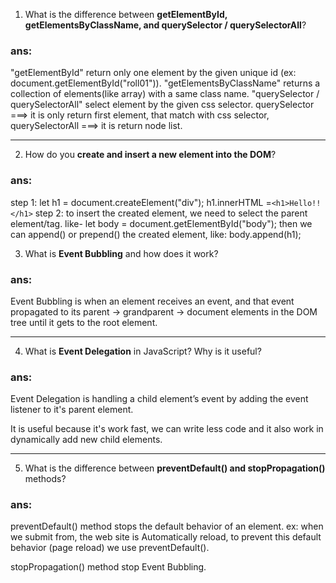 
1. What is the difference between **getElementById, getElementsByClassName, and querySelector / querySelectorAll**?

### ans:
"getElementById" return only one element by the given unique id (ex: document.getElementById("roll01")).
"getElementsByClassName" returns a collection of elements(like array) with a same class name.
"querySelector / querySelectorAll" select element by the given css selector.
querySelector ===> it is only return first element, that match with css selector,
querySelectorAll ===> it is return node list.

---
2. How do you **create and insert a new element into the DOM**?

### ans: 
step 1:
            let h1 = document.createElement("div");
            h1.innerHTML =`
            <h1>Hello!!</h1>
            `
    step 2:
             to insert the created element, we need to select the parent element/tag.
            like- let body = document.getElementById("body");
            then we can append() or prepend() the created element, 
            like: body.append(h1); 


3. What is **Event Bubbling** and how does it work?

### ans:
Event Bubbling is when an element receives an event, and that event propagated to its parent → grandparent → document elements in the DOM tree until it gets to the root element.

---
4. What is **Event Delegation** in JavaScript? Why is it useful?

### ans:
Event Delegation is handling a child element’s event by adding the event listener to it's parent element.

It is useful because it's work fast, we can write less code and it also work in dynamically add new child elements.

---
5. What is the difference between **preventDefault() and stopPropagation()** methods?

### ans:
preventDefault() method stops the default behavior of an element.
ex: when we submit from, the web site is Automatically reload, to prevent this default behavior (page reload) we use preventDefault().

stopPropagation() method stop Event Bubbling.

